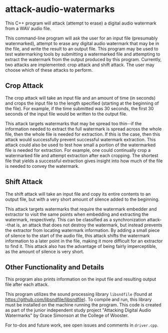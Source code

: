 # attack-audio-watermarks
This C++ program will attack (attempt to erase) a digital audio watermark from a WAV audio file. 

This command-line program will ask the user for an input file (presumably watermarked), attempt to erase any digital audio watermark that may be in the file, and write the result to an output file. This program may be used to test watermarking tools by submitting a watermarked file and attempting to extract the watermark from the output produced by this program. Currently, two attacks are implemented: crop attack and shift attack. The user may choose which of these attacks to perform. 

## Crop Attack
The crop attack will take an input file and an amount of time (in seconds) and crops the input file to the length specified (starting at the beginning of the file). For example, if the time submitted was 30 seconds, the first 30 seconds of the input file would be written to the output file. 

This attack targets watermarks that may be spread too thin--if the information needed to extract the full watermark is spread across the whole file, then the whole file is needed for extraction. If this is the case, then this attack would successfully prevent successful watermark extraction. This attack could also be used to test how small a portion of the watermarked file is needed for extraction. For example, one could continually crop a watermarked file and attempt extraction after each cropping. The shortest file that yields a successful extraction gives insight into how much of the file is needed to convey the watermark. 

## Shift Attack
The shift attack will take an input file and copy its entire contents to an output file, but with a very short amount of silence added to the beginning. 

This attack targets watermarks that require the watermark embedder and extractor to visit the same points when embedding and extracting the watermark, respectively. This can be classified as a synchronization attack--that is, an attack that does not destroy the watermark, but instead prevents the extractor from locating watermark information. By adding a small piece of silence to the start of the audio file, this attack shifts the watermark information to a later point in the file, making it more difficult for an extractor to find it. This attack also has the advantage of being fairly imperceptible, as the amount of silence is very short. 

## Other Functionality and Details
This program also prints information on the input file and resulting output file after each attack.

This program utilizes the sound processing library `libsndfile` (found at https://github.com/libsndfile/libsndfile). To compile and run, this library must be installed on the machine running the program. This code is created as part of the junior independent study project "Attacking Digital Audio Watermarks" by Grace Simonson at the College of Wooster.

For to-dos and future work, see open issues and comments in `driver.cpp`.
